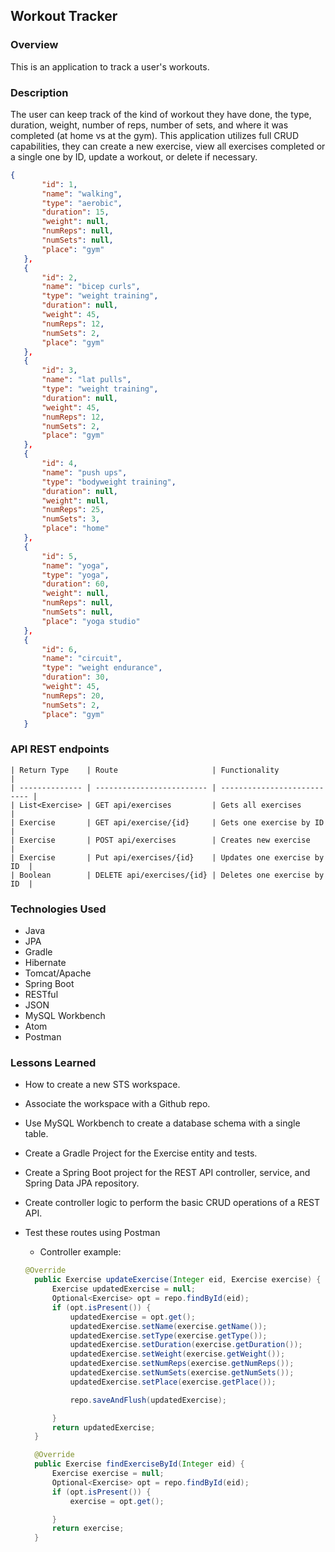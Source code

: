 ## Workout Tracker

### Overview
This is an application to track a user's workouts.

### Description
The user can keep track of the kind of workout they have done, the type, duration, weight, number of reps, number of sets, and where it was completed (at home vs at the gym). This application utilizes full CRUD capabilities, they can create a new exercise, view all exercises completed or a single one by ID, update a workout, or delete if necessary.
```json
{
       "id": 1,
       "name": "walking",
       "type": "aerobic",
       "duration": 15,
       "weight": null,
       "numReps": null,
       "numSets": null,
       "place": "gym"
   },
   {
       "id": 2,
       "name": "bicep curls",
       "type": "weight training",
       "duration": null,
       "weight": 45,
       "numReps": 12,
       "numSets": 2,
       "place": "gym"
   },
   {
       "id": 3,
       "name": "lat pulls",
       "type": "weight training",
       "duration": null,
       "weight": 45,
       "numReps": 12,
       "numSets": 2,
       "place": "gym"
   },
   {
       "id": 4,
       "name": "push ups",
       "type": "bodyweight training",
       "duration": null,
       "weight": null,
       "numReps": 25,
       "numSets": 3,
       "place": "home"
   },
   {
       "id": 5,
       "name": "yoga",
       "type": "yoga",
       "duration": 60,
       "weight": null,
       "numReps": null,
       "numSets": null,
       "place": "yoga studio"
   },
   {
       "id": 6,
       "name": "circuit",
       "type": "weight endurance",
       "duration": 30,
       "weight": 45,
       "numReps": 20,
       "numSets": 2,
       "place": "gym"
   }
   ```

### API REST endpoints

   ```
   | Return Type    | Route                     | Functionality               |
   | -------------- | ------------------------- | --------------------------- |
   | List<Exercise> | GET api/exercises         | Gets all exercises          |
   | Exercise       | GET api/exercise/{id}     | Gets one exercise by ID     |
   | Exercise       | POST api/exercises        | Creates new exercise        |
   | Exercise       | Put api/exercises/{id}    | Updates one exercise by ID  |
   | Boolean        | DELETE api/exercises/{id} | Deletes one exercise by ID  |
   ```


### Technologies Used
* Java
* JPA
* Gradle
* Hibernate
* Tomcat/Apache
* Spring Boot
* RESTful
* JSON
* MySQL Workbench
* Atom
* Postman


### Lessons Learned
* How to create a new STS workspace.
* Associate the workspace with a Github repo.
* Use MySQL Workbench to create a database schema with a single table.
* Create a Gradle Project for the Exercise entity and tests.
* Create a Spring Boot project for the REST API controller, service, and Spring Data JPA repository.
* Create controller logic to perform the basic CRUD operations of a REST API.
* Test these routes using Postman

  * Controller example:
  ```java
  @Override
	public Exercise updateExercise(Integer eid, Exercise exercise) {
		Exercise updatedExercise = null;
		Optional<Exercise> opt = repo.findById(eid);
		if (opt.isPresent()) {
			updatedExercise = opt.get();
			updatedExercise.setName(exercise.getName());
			updatedExercise.setType(exercise.getType());
			updatedExercise.setDuration(exercise.getDuration());
			updatedExercise.setWeight(exercise.getWeight());
			updatedExercise.setNumReps(exercise.getNumReps());
			updatedExercise.setNumSets(exercise.getNumSets());
			updatedExercise.setPlace(exercise.getPlace());

			repo.saveAndFlush(updatedExercise);

		}
		return updatedExercise;
	}

	@Override
	public Exercise findExerciseById(Integer eid) {
		Exercise exercise = null;
		Optional<Exercise> opt = repo.findById(eid);
		if (opt.isPresent()) {
			exercise = opt.get();

		}
		return exercise;
	}
```
